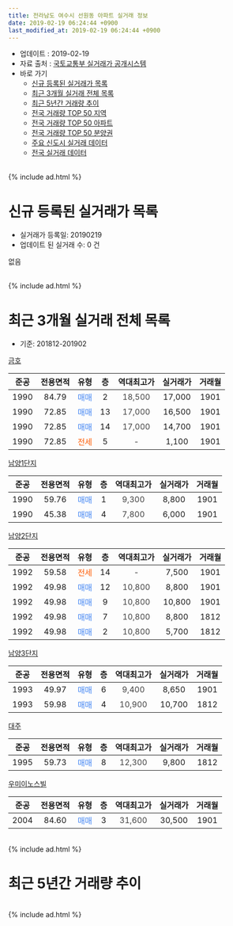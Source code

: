 ```yaml
---
title: 전라남도 여수시 선원동 아파트 실거래 정보
date: 2019-02-19 06:24:44 +0900
last_modified_at: 2019-02-19 06:24:44 +0900
---
```


* 업데이트 : 2019-02-19
* 자료 출처 : [국토교통부 실거래가 공개시스템](http://rt.molit.go.kr)
* 바로 가기
    * [신규 등록된 실거래가 목록](#신규-등록된-실거래가-목록)
    * [최근 3개월 실거래 전체 목록](#최근-3개월-실거래-전체-목록)
    * [최근 5년간 거래량 추이](#최근-5년간-거래량-추이)
    * [전국 거래량 TOP 50 지역](https://ayogom.github.io/apt-trade-info/최근-3개월-전국에서-가장-거래가-많이-발생한-지역)
    * [전국 거래량 TOP 50 아파트](https://ayogom.github.io/apt-trade-info/최근-3개월-전국에서-가장-거래가-많이-발생한-아파트)
    * [전국 거래량 TOP 50 분양권](https://ayogom.github.io/apt-trade-info/최근-3개월-전국에서-가장-거래가-많이-발생한-분양권)
    * [주요 신도시 실거래 데이터](https://ayogom.github.io/apt-trade-info/주요-신도시)
    * [전국 실거래 데이터](https://ayogom.github.io/apt-trade-info/전국)
<br>
{% include ad.html %}
<br>

# 신규 등록된 실거래가 목록
* 실거래가 등록일: 20190219
* 업데이트 된 실거래 수: 0 건

없음

<br>
{% include ad.html %}
<br>

# 최근 3개월 실거래 전체 목록
* 기준: 201812-201902


[금호](https://search.naver.com/search.naver?query=%EC%A0%84%EB%9D%BC%EB%82%A8%EB%8F%84+%EC%97%AC%EC%88%98%EC%8B%9C+%EC%84%A0%EC%9B%90%EB%8F%99+%EA%B8%88%ED%98%B8)

|준공|전용면적|유형|층|역대최고가|실거래가|거래월|
|:---:|:---:|:---:|:---:|:---:|:---:|:---:|
|1990|84.79|<span style="color:#4285f3">매매</span>|2|<span style="color:#444444">18,500</span>|17,000|1901|
|1990|72.85|<span style="color:#4285f3">매매</span>|13|<span style="color:#444444">17,000</span>|16,500|1901|
|1990|72.85|<span style="color:#4285f3">매매</span>|14|<span style="color:#444444">17,000</span>|14,700|1901|
|1990|72.85|<span style="color:#ff5a00">전세</span>|5|<span style="color:#444444">-</span>|1,100|1901|

[남양1단지](https://search.naver.com/search.naver?query=%EC%A0%84%EB%9D%BC%EB%82%A8%EB%8F%84+%EC%97%AC%EC%88%98%EC%8B%9C+%EC%84%A0%EC%9B%90%EB%8F%99+%EB%82%A8%EC%96%911%EB%8B%A8%EC%A7%80)

|준공|전용면적|유형|층|역대최고가|실거래가|거래월|
|:---:|:---:|:---:|:---:|:---:|:---:|:---:|
|1990|59.76|<span style="color:#4285f3">매매</span>|1|<span style="color:#444444">9,300</span>|8,800|1901|
|1990|45.38|<span style="color:#4285f3">매매</span>|4|<span style="color:#444444">7,800</span>|6,000|1901|

[남양2단지](https://search.naver.com/search.naver?query=%EC%A0%84%EB%9D%BC%EB%82%A8%EB%8F%84+%EC%97%AC%EC%88%98%EC%8B%9C+%EC%84%A0%EC%9B%90%EB%8F%99+%EB%82%A8%EC%96%912%EB%8B%A8%EC%A7%80)

|준공|전용면적|유형|층|역대최고가|실거래가|거래월|
|:---:|:---:|:---:|:---:|:---:|:---:|:---:|
|1992|59.58|<span style="color:#ff5a00">전세</span>|14|<span style="color:#444444">-</span>|7,500|1901|
|1992|49.98|<span style="color:#4285f3">매매</span>|12|<span style="color:#444444">10,800</span>|8,800|1901|
|1992|49.98|<span style="color:#4285f3">매매</span>|9|<span style="color:#444444">10,800</span>|10,800|1901|
|1992|49.98|<span style="color:#4285f3">매매</span>|7|<span style="color:#444444">10,800</span>|8,800|1812|
|1992|49.98|<span style="color:#4285f3">매매</span>|2|<span style="color:#444444">10,800</span>|5,700|1812|

[남양3단지](https://search.naver.com/search.naver?query=%EC%A0%84%EB%9D%BC%EB%82%A8%EB%8F%84+%EC%97%AC%EC%88%98%EC%8B%9C+%EC%84%A0%EC%9B%90%EB%8F%99+%EB%82%A8%EC%96%913%EB%8B%A8%EC%A7%80)

|준공|전용면적|유형|층|역대최고가|실거래가|거래월|
|:---:|:---:|:---:|:---:|:---:|:---:|:---:|
|1993|49.97|<span style="color:#4285f3">매매</span>|6|<span style="color:#444444">9,400</span>|8,650|1901|
|1993|59.98|<span style="color:#4285f3">매매</span>|4|<span style="color:#444444">10,900</span>|10,700|1812|

[대주](https://search.naver.com/search.naver?query=%EC%A0%84%EB%9D%BC%EB%82%A8%EB%8F%84+%EC%97%AC%EC%88%98%EC%8B%9C+%EC%84%A0%EC%9B%90%EB%8F%99+%EB%8C%80%EC%A3%BC)

|준공|전용면적|유형|층|역대최고가|실거래가|거래월|
|:---:|:---:|:---:|:---:|:---:|:---:|:---:|
|1995|59.73|<span style="color:#4285f3">매매</span>|8|<span style="color:#444444">12,300</span>|9,800|1812|

[우미이노스빌](https://search.naver.com/search.naver?query=%EC%A0%84%EB%9D%BC%EB%82%A8%EB%8F%84+%EC%97%AC%EC%88%98%EC%8B%9C+%EC%84%A0%EC%9B%90%EB%8F%99+%EC%9A%B0%EB%AF%B8%EC%9D%B4%EB%85%B8%EC%8A%A4%EB%B9%8C)

|준공|전용면적|유형|층|역대최고가|실거래가|거래월|
|:---:|:---:|:---:|:---:|:---:|:---:|:---:|
|2004|84.60|<span style="color:#4285f3">매매</span>|3|<span style="color:#444444">31,600</span>|30,500|1901|


<br>
{% include ad.html %}
<br>

# 최근 5년간 거래량 추이


<div style="width:100%;">
    <canvas id="deal_progress" height="200"></canvas>
</div>

<script>
new Chart(document.getElementById("deal_progress"), {
    type: 'line',
    data: {
        labels: ['201402','201403','201404','201405','201406','201407','201408','201409','201410','201411','201412','201501','201502','201503','201504','201505','201506','201507','201508','201509','201510','201511','201512','201601','201602','201603','201604','201605','201606','201607','201608','201609','201610','201611','201612','201701','201702','201703','201704','201705','201706','201707','201708','201709','201710','201711','201712','201801','201802','201803','201804','201805','201806','201807','201808','201809','201810','201811','201812','201901','201902'],
        datasets: [{
            label: '매매',
            pointRadius: 1,
            data: [10, 6, 10, 8, 8, 10, 10, 9, 11, 8, 7, 10, 6, 10, 8, 11, 6, 18, 11, 6, 9, 10, 10, 14, 12, 16, 10, 4, 11, 4, 6, 9, 10, 10, 8, 3, 9, 15, 10, 15, 22, 17, 13, 9, 5, 5, 11, 11, 7, 18, 10, 7, 6, 9, 6, 7, 10, 10, 4, 9, 0],
            borderColor: "rgba(255, 201, 14, 1)",
            backgroundColor: "rgba(255, 201, 14, 0.5)",
            fill: false,
            lineTension: 0
        },{
            label: '전월세',
            pointRadius: 1,
            data: [1, 4, 5, 5, 3, 3, 1, 2, 4, 6, 2, 1, 3, 3, 0, 3, 0, 2, 1, 0, 2, 4, 1, 1, 0, 3, 1, 2, 5, 0, 2, 2, 1, 0, 1, 2, 2, 2, 1, 0, 1, 2, 5, 1, 0, 2, 1, 1, 0, 1, 1, 1, 1, 2, 0, 0, 1, 2, 0, 2, 0],
            borderColor: "rgba(0, 141, 185, 1)",
            backgroundColor: "rgba(0, 141, 185, 0.5)",
            fill: false,
            lineTension: 0
        }
        ]
    },
    options: {
        responsive: true,
        title: {
            display: false
        },
        tooltips: {
            mode: 'index',
            intersect: false
        },
        hover: {
            mode: 'nearest',
            intersect: true
        },
        scales: {
            xAxes: [{
                display: true,
                scaleLabel: {
                    display: true,
                    labelString: '년/월'
                }
            }],
            yAxes: [{
                display: true,
                ticks: {
                    suggestedMin: 0,
                },
                scaleLabel: {
                    display: true,
                    labelString: '실거래 수'
                }
            }]
        }
    }
});

</script>


<br>
{% include ad.html %}
<br>

